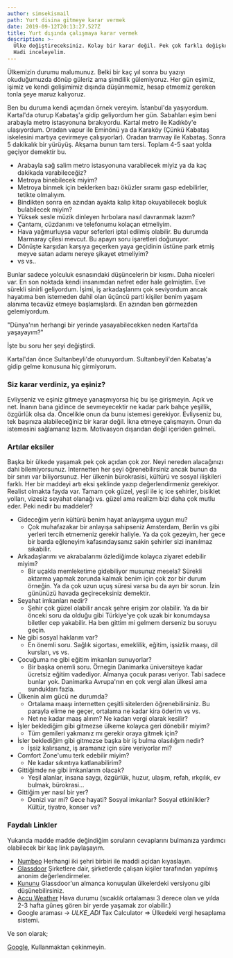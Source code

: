 ```yaml
---
author: simsekismail
path: Yurt disina gitmeye karar vermek
date: 2019-09-12T20:13:27.527Z
title: Yurt dışında çalışmaya karar vermek
description: >-
  Ülke değiştireceksiniz. Kolay bir karar değil. Pek çok farklı değişken var.
  Hadi inceleyelim.
---
```

Ülkemizin durumu malumunuz. Belki bir kaç yıl sonra bu yazıyı okuduğumuzda dönüp güleriz ama şimdilik gülemiyoruz. Her gün eşimiz, işimiz ve kendi gelişimimiz dışında düşünmemiz, hesap etmemiz gereken tonla şeye maruz kalıyoruz.

Ben bu duruma kendi açımdan örnek vereyim. İstanbul'da yaşıyordum. Kartal'da oturup Kabataş'a gidip geliyordum her gün. Sabahları eşim beni arabayla metro istasyonuna bırakıyordu. Kartal metro ile Kadıköy'e ulaşıyordum. Oradan vapur ile Eminönü ya da Karaköy (Çünkü Kabataş iskelesini martıya çevirmeye çalışıyorlar). Oradan tramvay ile Kabataş. Sonra 5 dakikalık bir yürüyüş. Akşama bunun tam tersi. Toplam 4-5 saat yolda geçiyor demektir bu. 

- Arabayla sağ salim metro istasyonuna varabilecek miyiz ya da kaç dakikada varabileceğiz?
- Metroya binebilecek miyim?
- Metroya binmek için beklerken bazı öküzler sıramı gasp edebilirler, tetikte olmalıyım.
- Bindikten sonra en azından ayakta kalıp kitap okuyabilecek boşluk bulabilecek miyim?
- Yüksek sesle müzik dinleyen hırbolara nasıl davranmak lazım?
- Çantamı, cüzdanımı ve telefonumu kolaçan etmeliyim.
- Hava yağmurluysa vapur seferleri iptal edilmiş olabilir. Bu durumda Marmaray çilesi mevcut. Bu apayrı soru işaretleri doğuruyor.
- Dönüşte karşıdan karşıya geçerken yaya geçidinin üstüne park etmiş meyve satan adamı nereye şikayet etmeliyim?
- vs vs..

Bunlar sadece yolculuk esnasındaki düşüncelerin bir kısmı. Daha niceleri var. En son noktada kendi insanımdan nefret eder hale gelmiştim. Eve sürekli sinirli geliyordum. İşimi, iş arkadaşlarımı çok seviyordum ancak hayatıma ben istemeden dahil olan üçüncü parti kişiler benim yaşam alanıma tecavüz etmeye başlamışlardı. En azından ben görmezden gelemiyordum. 

"Dünya'nın herhangi bir yerinde yasayabilecekken neden Kartal'da yaşayayım?"

İşte bu soru her şeyi değiştirdi. 

Kartal'dan önce Sultanbeyli'de oturuyordum. Sultanbeyli'den Kabataş'a gidip gelme konusuna hiç girmiyorum.

### Siz karar verdiniz, ya eşiniz?
Evliyseniz ve eşiniz gitmeye yanaşmıyorsa hiç bu işe girişmeyin. Açık ve net. İnanın bana gidince de sevmeyecektir ne kadar park bahçe yeşillik, özgürlük olsa da. Öncelikle onun da bunu istemesi gerekiyor. Evliyseniz bu, tek başınıza alabileceğiniz bir karar değil. İkna etmeye çalışmayın. Onun da istemesini sağlamanız lazım. Motivasyon dışarıdan değil içeriden gelmeli. 

### Artılar eksiler
Başka bir ülkede yaşamak pek çok açıdan çok zor. Neyi nereden alacağınızı dahi bilemiyorsunuz. İnternetten her şeyi öğrenebilirsiniz ancak bunun da bir sınırı var biliyorsunuz. Her ülkenin bürokrasisi, kültürü ve sosyal ilişkileri farklı. Her bir maddeyi artı eksi şeklinde yazıp değerlendirmeniz gerekiyor. Realist olmakta fayda var. Tamam çok güzel, yeşil ile iç ice şehirler, bisiklet yolları, vizesiz seyahat olanağı vs. güzel ama realizm bizi daha çok mutlu eder. Peki nedir bu maddeler?

- Gideceğim yerin kültürü benim hayat anlayışıma uygun mu?
  - Çok muhafazakar bir anlayışa sahipseniz Amsterdam, Berlin vs gibi yerleri tercih etmemeniz gerekir haliyle. Ya da çok gezeyim, her gece bir barda eğleneyim kafasındaysanız sakin şehirler sizi inanılmaz sıkabilir.
- Arkadaşlarımı ve akrabalarımı özlediğimde kolayca ziyaret edebilir miyim?
  - Bir uçakla memleketime gidebiliyor musunuz mesela? Sürekli aktarma yapmak zorunda kalmak benim için çok zor bir durum örneğin. Ya da çok uzun uçuş süresi varsa bu da ayrı bir sorun. İzin gününüzü havada geçireceksiniz demektir.
- Seyahat imkanları nedir?
  - Şehir çok güzel olabilir ancak şehre erişim zor olabilir. Ya da bir önceki soru da olduğu gibi Türkiye'ye çok uzak bir konumdaysa biletler cep yakabilir. Ha ben gittim mi gelmem derseniz bu soruyu geçin.
- Ne gibi sosyal haklarım var?
  - En önemli soru. Sağlık sigortası, emeklilik, eğitim, işsizlik maaşı, dil kursları, vs vs.
- Çocuğuma ne gibi eğitim imkanları sunuyorlar?
  - Bir başka onemli soru. Örnegin Danimarka üniversiteye kadar ücretsiz eğitim vadediyor. Almanya çocuk parası veriyor. Tabi sadece bunlar yok. Danimarka Avrupa'nın en çok vergi alan ülkesi ama sundukları fazla. 
- Ülkenin alım gücü ne durumda?
  - Ortalama maaşı internetten çeşitli sitelerden öğrenebilirsiniz. Bu parayla elime ne geçer, ortalama ne kadar kira öderim vs vs.
  - Net ne kadar maaş alırım? Ne kadarı vergi olarak kesilir?
- İşler beklediğim gibi gitmezse ülkeme kolayca geri dönebilir miyim?
  - Tüm gemileri yakmanız mı gerekir oraya gitmek için?
- İsler beklediğim gibi gitmezse başka bir iş bulma olasılığım nedir?
  - İşsiz kalırsanız, iş aramanız için süre veriyorlar mi?
- Comfort Zone'umu terk edebilir miyim?
  - Ne kadar sıkıntıya katlanabilirim?
- Gittiğimde ne gibi imkanlarım olacak?
  - Yeşil alanlar, insana saygı, özgürlük, huzur, ulaşım, refah, ırkçılık, ev bulmak, bürokrasi...
- Gittiğim yer nasıl bir yer?
  - Denizi var mi? Gece hayati? Sosyal imkanlar? Sosyal etkinlikler? Kültür, tiyatro, konser vs?


### Faydalı Linkler
Yukarıda madde madde değindiğim soruların cevaplarını bulmanıza yardımcı olabilecek bir kaç link paylaşayım. 

- [Numbeo](https://www.numbeo.com/cost-of-living/) Herhangi iki şehri birbiri ile maddi açidan kıyaslayın.
- [Glassdoor](https://www.glassdoor.com/) Şirketlere dair, şirketlerde çalışan kişiler tarafından yapılmış anonim değerlendirmeler.
- [Kununu](https://www.kununu.com/) Glassdoor'un almanca konuşulan ülkelerdeki versiyonu gibi düşünebilirsiniz.
- [Accu Weather](https://www.accuweather.com/) Hava durumu (sıcaklık ortalaması 3 derece olan ve yılda 2-3 hafta güneş gören bir yerde yaşamak zor olabilir.)
- Google araması -> _ULKE_ADI_ Tax Calculator  => Ülkedeki vergi hesaplama sistemi.

Ve son olarak;

[Google](https://www.google.com/), Kullanmaktan çekinmeyin.

